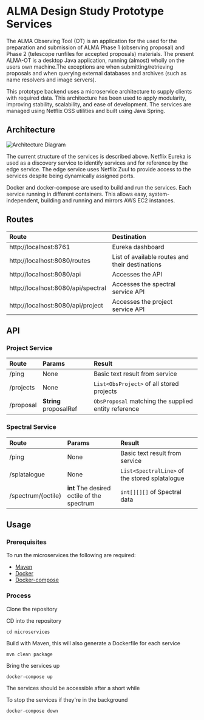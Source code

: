 # ALMA Design Study Prototype Services
The ALMA Observing Tool (OT) is an application for the used for the preparation and submission of ALMA Phase 1 (observing proposal) and Phase 2 (telescope runfiles for accepted proposals) materials. The present ALMA-OT is a desktop Java application, running (almost) wholly on the users own machine.The exceptions are when submitting/retrieving proposals and when querying external databases and archives (such as name resolvers and image servers).

This prototype backend uses a microservice architecture to supply clients with required data. This architecture has 
been used to apply modularity, improving stability, scalability, and ease of development. The services are managed using 
Netflix OSS utilities and built using Java Spring.
## Architecture
![Architecture Diagram](https://bitbucket.org/almaobservationtoolstudy/microservices/raw/a1e0e10bf6e28c996b8cfcb3b859243b5b97b937/architecture-structure.png)

The current structure of the services is described above. Netflix Eureka is used as a discovery service to identify 
services and for reference by the edge service. The edge service uses Netflix Zuul to provide access to the services 
despite being dynamically assigned ports.

Docker and docker-compose are used to build and run the services. Each service running in different containers. This 
allows easy, system-independent, building and running and mirrors AWS EC2 instances.

## Routes
Route                              | Destination
:----------------------------------|:-----------------------------------------------
http://localhost:8761              | Eureka dashboard
http://localhost:8080/routes       | List of available routes and their destinations
http://localhost:8080/api          | Accesses the API
http://localhost:8080/api/spectral | Accesses the spectral service API
http://localhost:8080/api/project  | Accesses the project service API

## API
### Project Service
Route     | Params                 | Result
:---------|:-----------------------|:----------------------------------------------------
/ping     | None                   | Basic text result from service
/projects | None                   | `List<ObsProject>` of all stored projects
/proposal | **String** proposalRef | `ObsProposal` matching the supplied entity reference

### Spectral Service
 Route             | Params                                     | Result
:------------------|:-------------------------------------------|:---------------------------------------------
/ping              | None                                       | Basic text result from service
/splatalogue       | None                                       |`List<SpectralLine>` of the stored splatalogue
/spectrum/{octile} | **int** The desired octile of the spectrum | `int[][][]` of Spectral data

## Usage
### Prerequisites
To run the microservices the following are required:
- [Maven](https://maven.apache.org/)
- [Docker](https://www.docker.com/)
- [Docker-compose](https://docs.docker.com/compose/)

### Process
Clone the repository

CD into the repository
```
cd microservices
```
Build with Maven, this will also generate a Dockerfile for each service
```
mvn clean package
```
Bring the services up
```docker
docker-compose up 
```
The services should be accessible after a short while

To stop the services if they're in the background
```docker
docker-compose down
```


